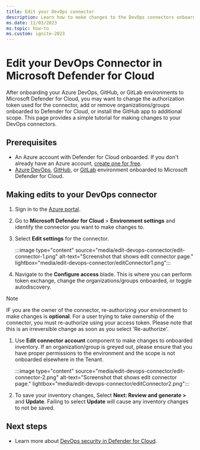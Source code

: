 ```yaml
---
title: Edit your DevOps connector
description: Learn how to make changes to the DevOps connectors onboarded to Defender for Cloud
ms.date: 11/03/2023
ms.topic: how-to
ms.custom: ignite-2023
---
```


# Edit your DevOps Connector in Microsoft Defender for Cloud

After onboarding your Azure DevOps, GitHub, or GitLab environments to Microsoft Defender for Cloud, you may want to change the authorization token used for the connector, add or remove organizations/groups onboarded to Defender for Cloud, or install the GitHub app to additional scope. This page provides a simple tutorial for making changes to your DevOps connectors.

## Prerequisites

- An Azure account with Defender for Cloud onboarded. If you don't already have an Azure account, [create one for free](https://azure.microsoft.com/free/?WT.mc_id=A261C142F).
- [Azure DevOps](quickstart-onboard-devops.md), [GitHub](quickstart-onboard-github.md), or [GitLab](quickstart-onboard-gitlab.md) environment onboarded to Microsoft Defender for Cloud.

## Making edits to your DevOps connector

1. Sign in to the [Azure portal](https://portal.azure.com/).

1. Go to **Microsoft Defender for Cloud** > **Environment settings** and identify the connector you want to make changes to.

1. Select **Edit settings** for the connector.

    :::image type="content" source="media/edit-devops-connector/edit-connector-1.png" alt-text="Screenshot that shows edit connector page." lightbox="media/edit-devops-connector/editConnector1.png":::

1. Navigate to the **Configure access** blade. This is where you can perform token exchange, change the organizations/groups onboarded, or toggle autodiscovery.

> [!NOTE]
> IF you are the owner of the connector, re-authorizing your environment to make changes is **optional**. For a user trying to take ownership of the connector, you must re-authorize using your access token. Please note that this is an irreversible change as soon as you select 'Re-authorize'.

1. Use **Edit connector account** component to make changes to onboarded inventory. If an organization/group is greyed out, please ensure that you have proper permissions to the environment and the scope is not onboarded elsewhere in the Tenant.

    :::image type="content" source="media/edit-devops-connector/edit-connector-2.png" alt-text="Screenshot that shows edit connector page." lightbox="media/edit-devops-connector/editConnector2.png":::
   
1. To save your inventory changes, Select **Next: Review and generate >** and **Update**. Failing to select **Update** will cause any inventory changes to not be saved.

## Next steps

- Learn more about [DevOps security in Defender for Cloud](defender-for-devops-introduction.md).